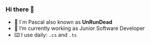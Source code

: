 ### Hi there 👋
- 🏃 I´m Pascal also known as **UnRunDead**
- 🔭 I’m currently working as Junior Software Developer
- ⌨️ I use daily: `.cs` and `.ts`

<!--
**UnRunDeaD/unrundead** is a ✨ _special_ ✨ repository because its `README.md` (this file) appears on your GitHub profile.
- 
- 💬 Ask me about ...
- 📫 How to reach me: ...
-->
